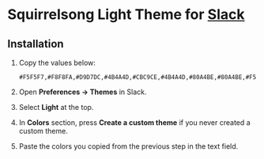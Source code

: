 # Squirrelsong Light Theme for [Slack](https://slack.com/)

## Installation

1. Copy the values below:

    ```
    #F5F5F7,#F8F8FA,#D9D7DC,#4B4A4D,#CBC9CE,#4B4A4D,#80A4BE,#80A4BE,#F5F5F7,#4B4A4D
    ```

2. Open **Preferences → Themes** in Slack.
3. Select **Light** at the top.
4. In **Colors** section, press **Create a custom theme** if you never created a custom theme.
5. Paste the colors you copied from the previous step in the text field.
